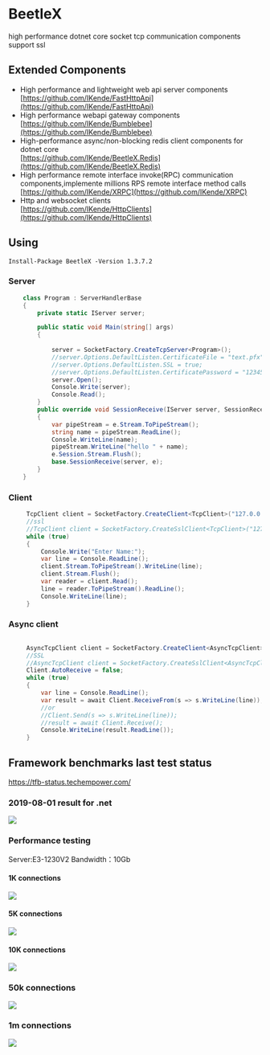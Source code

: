 # BeetleX
high performance dotnet core socket tcp communication components support ssl
## Extended Components
- High performance and lightweight web api server components    
    [https://github.com/IKende/FastHttpApi](https://github.com/IKende/FastHttpApi)
- High performance webapi gateway components  
  [https://github.com/IKende/Bumblebee](https://github.com/IKende/Bumblebee)
- High-performance async/non-blocking  redis client components for dotnet core    
  [https://github.com/IKende/BeetleX.Redis](https://github.com/IKende/BeetleX.Redis)
- High performance remote interface invoke(RPC) communication components,implemente millions RPS remote interface method calls           
  [https://github.com/IKende/XRPC](https://github.com/IKende/XRPC)
- Http and websocket clients                     
  [https://github.com/IKende/HttpClients](https://github.com/IKende/HttpClients)
## Using
```
Install-Package BeetleX -Version 1.3.7.2
```
### Server
```csharp
    class Program : ServerHandlerBase
    {
        private static IServer server;

        public static void Main(string[] args)
        {
           
            server = SocketFactory.CreateTcpServer<Program>();
            //server.Options.DefaultListen.CertificateFile = "text.pfx";
            //server.Options.DefaultListen.SSL = true;
            //server.Options.DefaultListen.CertificatePassword = "123456";
            server.Open();
            Console.Write(server);
            Console.Read();
        }
        public override void SessionReceive(IServer server, SessionReceiveEventArgs e)
        {
            var pipeStream = e.Stream.ToPipeStream();
            string name = pipeStream.ReadLine();
            Console.WriteLine(name);
            pipeStream.WriteLine("hello " + name);
            e.Session.Stream.Flush();
            base.SessionReceive(server, e);
        }
    }
```
### Client
```csharp
     TcpClient client = SocketFactory.CreateClient<TcpClient>("127.0.0.1", 9090);
     //ssl
     //TcpClient client = SocketFactory.CreateSslClient<TcpClient>("127.0.0.1", 9090, "localhost");
     while (true)
     {
         Console.Write("Enter Name:");
         var line = Console.ReadLine();
         client.Stream.ToPipeStream().WriteLine(line);
         client.Stream.Flush();
         var reader = client.Read();
         line = reader.ToPipeStream().ReadLine();
         Console.WriteLine(line);
     }
```
### Async client
```csharp

     AsyncTcpClient client = SocketFactory.CreateClient<AsyncTcpClient>("127.0.0.1", 9090);
     //SSL
     //AsyncTcpClient client = SocketFactory.CreateSslClient<AsyncTcpClient>("127.0.0.1", 9090, "serviceName");
     Client.AutoReceive = false;
     while (true)
     {
         var line = Console.ReadLine();
         var result = await Client.ReceiveFrom(s => s.WriteLine(line));
         //or
         //Client.Send(s => s.WriteLine(line));
         //result = await Client.Receive();
         Console.WriteLine(result.ReadLine());
     }

```

## Framework benchmarks last test status
https://tfb-status.techempower.com/
### 2019-08-01 result for .net
![](https://github.com/IKende/FastHttpApi/blob/master/images/20190801.png?raw=true)
### Performance testing
Server:E3-1230V2
Bandwidth：10Gb
#### 1K connections
![](https://github.com/IKende/BeetleX/blob/master/images/beetlex_1kc.png?raw=true)
#### 5K connections
![](https://github.com/IKende/BeetleX/blob/master/images/beetlex_5kc.png?raw=true)
#### 10K connections
![](https://github.com/IKende/BeetleX/blob/master/images/beetlex_10kc.png?raw=true)
### 50k connections
![](https://github.com/IKende/BeetleX/blob/master/images/beetlex_50kc.png?raw=true)
### 1m connections
![](https://github.com/IKende/BeetleX/blob/master/images/1mconnections.png?raw=true)



